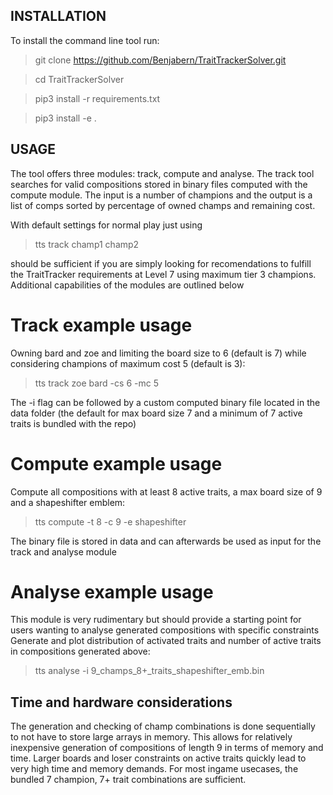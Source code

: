 ## INSTALLATION
To install the command line tool run:

> git clone https://github.com/Benjabern/TraitTrackerSolver.git

> cd TraitTrackerSolver

> pip3 install -r requirements.txt

> pip3 install -e .

## USAGE
The tool offers three modules: track, compute and analyse.
The track tool searches for valid compositions stored in binary files computed with the compute module.
The input is a number of champions and the output is a list of comps sorted by percentage of owned champs and remaining cost.

With default settings for normal play just using 
> tts track champ1 champ2

should be sufficient if you are simply looking for recomendations to fulfill the TraitTracker requirements at Level 7 using maximum tier 3 champions.
Additional capabilities of the modules are outlined below
# Track example usage
Owning bard and zoe and limiting the board size to 6 (default is 7) while considering champions of maximum cost 5 (default is 3):
> tts track zoe bard -cs 6 -mc 5

The -i flag can be followed by a custom computed binary file located in the data folder (the default for max board size 7 and a minimum of 7 active traits is bundled with the repo)
# Compute example usage
Compute all compositions with at least 8 active traits, a max board size of 9 and a shapeshifter emblem:
> tts compute -t 8 -c 9 -e shapeshifter

The binary file is stored in data and can afterwards be used as input for the track and analyse module
# Analyse example usage
This module is very rudimentary but should provide a starting point for users wanting to analyse generated compositions with specific constraints
Generate and plot distribution of activated traits and number of active traits in compositions generated above:
> tts analyse -i 9_champs_8+_traits_shapeshifter_emb.bin

## Time and hardware considerations
The generation and checking of champ combinations is done sequentially to not have to store large arrays in memory. 
This allows for relatively inexpensive generation of compositions of length 9 in terms of memory and time.
Larger boards and loser constraints on active traits quickly lead to very high time and memory demands.
For most ingame usecases, the bundled 7 champion, 7+ trait combinations are sufficient.
